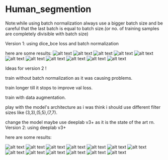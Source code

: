 # Human_segmention

Note:while using batch normalization always use a bigger batch size and be careful that the last batch is equal to batch size.(or no. of training samples are completely divisible with batch size)

Version 1:
using dice_bce loss and batch normalization

here are some results:
![alt text](https://github.com/AnujPanthri/Human_segmention/blob/main/outputs/download%20(2).png?raw=True)
![alt text](https://github.com/AnujPanthri/Human_segmention/blob/main/outputs/download%20(3).png?raw=True)
![alt text](https://github.com/AnujPanthri/Human_segmention/blob/main/outputs/download%20(4).png?raw=True)
![alt text](https://github.com/AnujPanthri/Human_segmention/blob/main/outputs/download%20(5).png?raw=True)
![alt text](https://github.com/AnujPanthri/Human_segmention/blob/main/outputs/download%20(6).png?raw=True)
![alt text](https://github.com/AnujPanthri/Human_segmention/blob/main/outputs/download%20(7).png?raw=True)
![alt text](https://github.com/AnujPanthri/Human_segmention/blob/main/outputs/download%20(8).png?raw=True)
![alt text](https://github.com/AnujPanthri/Human_segmention/blob/main/outputs/download%20(9).png?raw=True)
![alt text](https://github.com/AnujPanthri/Human_segmention/blob/main/outputs/download%20(10).png?raw=True)
![alt text](https://github.com/AnujPanthri/Human_segmention/blob/main/outputs/download%20(11).png?raw=True)
![alt text](https://github.com/AnujPanthri/Human_segmention/blob/main/outputs/download%20(12).png?raw=True)

Ideas for version 2 !

train without batch normalization as it was causing problems.

train longer till it stops to improve val loss.

train with data augmentation.


play with the model's architecture as i was think i should use different filter sizes like (3,3),(5,5),(7,7).

change the model maybe use deeplab v3+ as it is the state of the art rn.
Version 2: using deeplab v3+

here are some results:

![alt text](https://github.com/AnujPanthri/Human_segmention/blob/main/deeplab%20outputs/download%20(2).png?raw=True)
![alt text](https://github.com/AnujPanthri/Human_segmention/blob/main/deeplab%20outputs/download%20(3).png?raw=True)
![alt text](https://github.com/AnujPanthri/Human_segmention/blob/main/deeplab%20outputs/download%20(4).png?raw=True)
![alt text](https://github.com/AnujPanthri/Human_segmention/blob/main/deeplab%20outputs/download%20(5).png?raw=True)
![alt text](https://github.com/AnujPanthri/Human_segmention/blob/main/deeplab%20outputs/download%20(6).png?raw=True)
![alt text](https://github.com/AnujPanthri/Human_segmention/blob/main/deeplab%20outputs/download%20(7).png?raw=True)
![alt text](https://github.com/AnujPanthri/Human_segmention/blob/main/deeplab%20outputs/download%20(8).png?raw=True)
![alt text](https://github.com/AnujPanthri/Human_segmention/blob/main/deeplab%20outputs/download%20(9).png?raw=True)
![alt text](https://github.com/AnujPanthri/Human_segmention/blob/main/deeplab%20outputs/download%20(10).png?raw=True)
![alt text](https://github.com/AnujPanthri/Human_segmention/blob/main/deeplab%20outputs/download%20(11).png?raw=True)
![alt text](https://github.com/AnujPanthri/Human_segmention/blob/main/deeplab%20outputs/download%20(12).png?raw=True)
![alt text](https://github.com/AnujPanthri/Human_segmention/blob/main/deeplab%20outputs/download%20(13).png?raw=True)
![alt text](https://github.com/AnujPanthri/Human_segmention/blob/main/deeplab%20outputs/download%20(14).png?raw=True)
